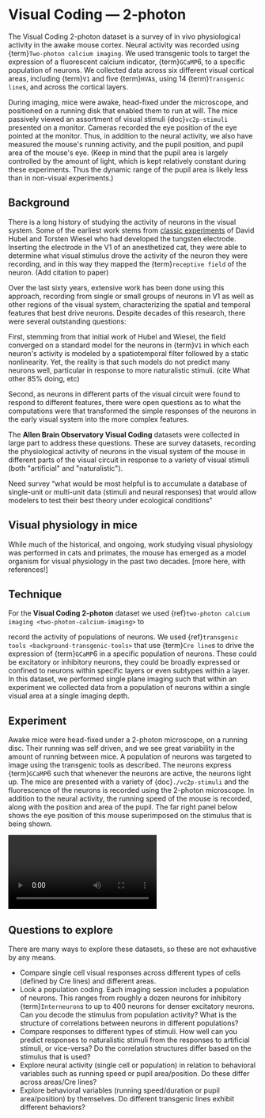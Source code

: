# Visual Coding — 2-photon

The Visual Coding 2-photon dataset is a survey of in vivo physiological activity
in the awake mouse cortex. Neural activity was recorded using {term}`Two-photon
calcium imaging`. We used transgenic tools to target the expression of a
fluorescent calcium indicator, {term}`GCaMP`6, to a specific population of
neurons. We collected data across six different visual cortical areas, including
{term}`V1` and five {term}`HVA`s, using 14 {term}`Transgenic line`s, and across
the cortical layers.

During imaging, mice were awake, head-fixed under the microscope, and positioned
on a running disk that enabled them to run at will. The mice passively viewed an
assortment of visual stimuli {doc}`vc2p-stimuli` presented on a
monitor. Cameras recorded the eye position of the eye pointed at the monitor.
Thus, in addition to the neural activity, we also have measured the mouse's
running activity, and the pupil position, and pupil area of the mouse's eye.
(Keep in mind that the pupil area is largely controlled by the amount of light,
which is kept relatively constant during these experiments. Thus the dynamic
range of the pupil area is likely less than in non-visual experiments.)

## Background
There is a long history of studying the activity of neurons in the visual
system. Some of the earliest work stems from [classic
experiments](https://www.youtube.com/watch?v=8VdFf3egwfg) of David Hubel and
Torsten Wiesel who had developed the tungsten electrode. Inserting the electrode
in the V1 of an anesthetized cat, they were able to determine what visual
stimulus drove the activity of the neuron they were recording, and in this way
they mapped the {term}`receptive field` of the neuron. (Add citation to paper)

Over the last sixty years, extensive work has been done using this approach,
recording from single or small groups of neurons in V1 as well as other regions
of the visual system, characterizing the spatial and temporal features that best
drive neurons. Despite decades of this research, there were several outstanding
questions:

First, stemming from that initial work of Hubel and Wiesel, the field converged on a standard model for the neurons in {term}`V1` in which each neuron's activity is modeled by a spatiotemporal filter followed by a static nonlinearity. Yet, the reality is that such models do not predict many neurons well, particular in response to more naturalistic stimuli.
(cite What other 85% doing, etc)

Second, as neurons in different parts of the visual circuit were found to respond to different features, there were open questions as to what the computations were that transformed the simple responses of the neurons in the early visual system into the more complex features.

The <b>Allen Brain Observatory Visual Coding</b> datasets were collected in large part to address these questions. These are survey datasets, recording the physiological activity of neurons in the visual system of the mouse in different parts of the visual circuit in response to a variety of visual stimuli (both "artificial" and "naturalistic").

Need survey
“what would be most helpful is to accumulate a database of single-unit or multi-unit data (stimuli and neural responses) that would allow modelers to test their best theory under ecological conditions"

## Visual physiology in mice
While much of the historical, and ongoing, work studying visual physiology was performed in cats and primates, the mouse has emerged as a model organism for visual physiology in the past two decades.
[more here, with references!]

## Technique

For the **Visual Coding 2-photon** dataset we used
{ref}`two-photon calcium imaging <two-photon-calcium-imaging>` to

record the activity of populations of neurons. We used
{ref}`transgenic tools <background-transgenic-tools>` that use
{term}`Cre line`s to drive the expression of {term}`GCaMP`6 in a specific
population of neurons. These could be excitatory or inhibitory neurons, they
could be broadly expressed or confined to neurons within specific layers or even
subtypes within a layer. In this dataset, we performed single plane imaging such
that within an experiment we collected data from a population of neurons within
a single visual area at a single imaging depth.

## Experiment
Awake mice were head-fixed under a 2-photon microscope, on a running disc. Their running was self driven, and we see great variability in the amount of running between mice. A population of neurons was targeted to image using the transgenic tools as described. The neurons express {term}`GCaMP`6 such that whenever the neurons are active, the neurons light up. The mice are presented with a variety of {doc}`./vc2p-stimuli` and the fluorescence of the neurons is recorded using the 2-photon microscope. In addition to the neural activity, the running speed of the mouse is recorded, along with the position and area of the pupil. The far right panel below shows the eye position of this mouse superimposed on the stimulus that is being shown.

<video controls src="/resources/VicCoginExpt.mp4"></video>

## Questions to explore
There are many ways to explore these datasets, so these are not exhaustive by any means.
- Compare single cell visual responses across different types of cells (defined by Cre lines) and different areas.
- Look a population coding. Each imaging session includes a population of neurons. This ranges from roughly a dozen neurons for inhibitory {term}`Interneuron`s to up to 400 neurons for denser excitatory neurons. Can you decode the stimulus from population activity? What is the structure of correlations between neurons in different populations?
- Compare responses to different types of stimuli. How well can you predict responses to naturalistic stimuli from the responses to artificial stimuli, or vice-versa? Do the correlation structures differ based on the stimulus that is used?
- Explore neural activity (single cell or population) in relation to behavioral variables such as running speed or pupil area/position. Do these differ across areas/Cre lines?
- Explore behavioral variables (running speed/duration or pupil area/position) by themselves. Do different transgenic lines exhibit different behaviors?
